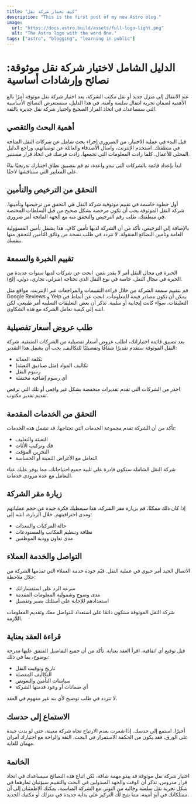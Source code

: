 ```yaml
---
title: "كيف تختار شركة نقل"
description: "This is the first post of my new Astro blog."
image:
  url: "https://docs.astro.build/assets/full-logo-light.png"
  alt: "The Astro logo with the word One."
tags: ["astro", "blogging", "learning in public"]
---
```


# الدليل الشامل لاختيار شركة نقل موثوقة: نصائح وإرشادات أساسية

عند الانتقال إلى منزل جديد أو نقل مكتب الشركة، يعد اختيار شركة نقل موثوقة أمرًا بالغ الأهمية لضمان تجربة انتقال سلسة وآمنة. في هذا الدليل، سنستعرض النصائح الأساسية التي ستساعدك في اتخاذ القرار الصحيح واختيار شركة نقل جديرة بالثقة.

## أهمية البحث والتقصي

قبل البدء في عملية الاختيار، من الضروري إجراء بحث شامل عن شركات النقل المتاحة في منطقتك. استخدم الإنترنت، واسأل الأصدقاء والعائلة عن توصياتهم، وراجع الدليل المحلي للأعمال. كلما زادت المعلومات التي تجمعها، زادت فرصك في اتخاذ قرار مستنير.

ابدأ بإعداد قائمة بالشركات التي تبدو واعدة، ثم قم بتضييق نطاق اختيارك تدريجيًا بناءً على المعايير التي سنناقشها لاحقًا.

## التحقق من الترخيص والتأمين

أول خطوة حاسمة في تقييم موثوقية شركة النقل هي التحقق من ترخيصها وتأمينها. شركة النقل الموثوقة يجب أن تكون مرخصة بشكل صحيح من قبل السلطات المختصة في منطقتك. طلب رقم الترخيص والتحقق منه مع الجهة المانحة أمر ضروري.

بالإضافة إلى الترخيص، تأكد من أن الشركة لديها تأمين كافٍ. هذا يشمل تأمين المسؤولية العامة وتأمين البضائع المنقولة. لا تتردد في طلب نسخة من وثائق التأمين للتحقق منها بنفسك.

## تقييم الخبرة والسمعة

الخبرة في مجال النقل أمر لا يقدر بثمن. ابحث عن شركات لديها سنوات عديدة من الخبرة في مجال النقل، خاصة في نوع النقل الذي تحتاجه (منزلي، تجاري، دولي، إلخ).

قم بتقييم سمعة الشركة من خلال قراءة التقييمات والمراجعات عبر الإنترنت. مواقع مثل Google Reviews و Yelp يمكن أن تكون مصادر قيمة للمعلومات. ابحث عن أنماط في التعليقات، سواء كانت إيجابية أو سلبية. تذكر أن بعض التعليقات السلبية أمر طبيعي، لكن انتبه إلى كيفية تعامل الشركة مع هذه الشكاوى.

## طلب عروض أسعار تفصيلية

بعد تضييق قائمة اختياراتك، اطلب عروض أسعار تفصيلية من الشركات المتبقية. شركة النقل الموثوقة ستقدم تقديرًا شفافًا وتفصيليًا للتكاليف. يجب أن يشمل هذا التقدير:

- تكلفة العمالة
- تكاليف المواد (مثل صناديق التعبئة)
- رسوم النقل
- أي رسوم إضافية محتملة

احذر من الشركات التي تقدم تقديرات منخفضة بشكل غير واقعي أو تلك التي ترفض تقديم تقدير مكتوب.

## التحقق من الخدمات المقدمة

تأكد من أن الشركة تقدم مجموعة الخدمات التي تحتاجها. قد تشمل هذه الخدمات:

- التعبئة والتغليف
- فك وتركيب الأثاث
- التخزين المؤقت
- التعامل مع الأغراض الثمينة أو الحساسة

شركة النقل الشاملة ستكون قادرة على تلبية جميع احتياجاتك، مما يوفر عليك عناء التعامل مع عدة مزودي خدمات.

## زيارة مقر الشركة

إذا كان ذلك ممكنًا، قم بزيارة مقر الشركة. هذا سيعطيك فكرة جيدة عن حجم عملياتهم ومدى احترافيتهم. خلال الزيارة، انتبه إلى:

- حالة المركبات والمعدات
- نظافة وتنظيم المكاتب والمستودعات
- مدى تعاون وودية الموظفين

## التواصل والخدمة العملاء

الاتصال الجيد أمر حيوي في عملية النقل. قيّم جودة خدمة العملاء التي تقدمها الشركة من خلال ملاحظة:

- سرعة الرد على استفساراتك
- مدى وضوح وشمولية المعلومات المقدمة
- استعدادهم للإجابة على أسئلتك بصبر وتفصيل

شركة النقل الموثوقة ستكون دائمًا على استعداد للتواصل معك وتقديم المعلومات اللازمة.

## قراءة العقد بعناية

قبل توقيع أي اتفاقية، اقرأ العقد بعناية. تأكد من أن جميع التفاصيل المتفق عليها مدرجة بوضوح، بما في ذلك:

- تاريخ وتوقيت النقل
- التكاليف المفصلة
- سياسات التأمين والتعويض
- أي ضمانات أو وعود قدمتها الشركة

لا تتردد في طلب توضيح لأي بند غير مفهوم في العقد.

## الاستماع إلى حدسك

أخيرًا، استمع إلى حدسك. إذا شعرت بعدم الارتياح تجاه شركة معينة، حتى لو بدت جيدة على الورق، فقد يكون من الحكمة الاستمرار في البحث. الثقة والراحة مع اختيارك أمران مهمان للغاية.

## الخاتمة

اختيار شركة نقل موثوقة قد يبدو مهمة شاقة، لكن اتباع هذه النصائح سيساعدك في اتخاذ قرار مدروس. تذكر أن الوقت والجهد المبذولين في البحث والتقييم سيؤتيان ثمارهما في شكل تجربة نقل سلسة وخالية من التوتر. مع الشركة المناسبة، يمكنك الاطمئنان إلى أن ممتلكاتك في أيدٍ أمينة، مما يتيح لك التركيز على بداية جديدة في منزلك أو مكتبك الجديد.
